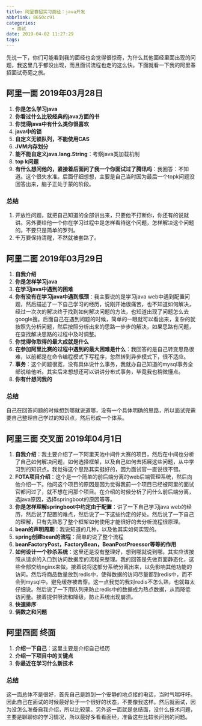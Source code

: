 ```yaml
---
title: 阿里春招实习面经：java开发
abbrlink: 8650cc91
categories:
  - 面试
date: 2019-04-02 11:27:29
tags:
---
```

先说一下，你们可能看到我的面经也会觉得很惊奇，为什么其他面经里面出现的问题，我这里几乎都没出现，而且面试流程也走的这么快。下面就看一下我的阿里春招面试奇葩之旅。
## 阿里一面 2019年03月28日
1. **你是怎么学习java**
2. **你看过什么比较经典的java方面的书**
3. **你觉得java中有什么类你很喜欢**
4. **java中的锁**
5. **自定义无锁队列，不能使用CAS**
6. **JVM内存划分**
7. **能不能自定义java.lang.String**：考察java类加载机制
8. **top k问题**
9. **有什么想问他的，紧接着后面问了我一个你面试过了腾讯吗**：我回答：不知道。这个很失水准。后面仔细想想，主要是自己当时因为最后一个topk问题没回答出来，脑子正处于蒙的阶段。
<!-- more  -->
### 总结
1. 开放性问题，就把自己知道的全部讲出来，只要他不打断你，你还有的说就讲。另外要给他一个你在学习过程中是怎样看待这个问题，怎样解决这个问题的。不要只是简单的罗列。
2. 千万要保持清醒，不然就被套路了。

## 阿里二面 2019年03月29日
1. **自我介绍**
2. **你是怎样学习java**
3. **在学习java中遇到的困难**
4. **你有没有在学习java中遇到瓶颈**：我主要说的是学习java web中遇到配置问题，然后描述了一下自己学习的经历，说刚开始很痛苦，也不知道如何解决，经过一次次的解决终于找到如何解决问题的方法，也知道出现了问题怎么去google搜。后面自己在遇到问题的时候，简单的一眼就可以看出来，复杂的就按照先分析问题，然后按照分析出来的思路一步步的解决，如果思路有问题，在查找解决思路的过程中及时调整。
5. **你觉得你取得的最大成就是什么**
6. **在参加阿里比赛的过程中遇到的最大困难是什么**：我回答的是自己转变思路很难，以前都是在命令编程模式下写程序，忽然转到异步模式下，很不适应。
7. **事务**：这个问题很宽，没有具体说什么事务，我就办自己知道的mysql事务全部说给他听。其实后来想想还可以讲讲分布式事务，毕竟我也稍微懂点。
8. **你有什想问我的**

### 总结
自己在回答问题的时候想到哪就说道哪，没有一个具体明确的思路，所以面试完需要自己整理自己学过的知识点，然后形成一个体系。

## 阿里三面 交叉面 2019年04月1日
1. **自我介绍**：我主要介绍了一下阿里天池中间件大赛的项目，然后在中间也分析了自己如何解决问题，如何选择框架，以及自己如何去拓展这些问题，从中学习到的知识点。我觉得这个思路其实挺好的，因为面试官一直说很不错。
2. **FOTA项目介绍**：这个是一个简单的前后端分离的web后端管理系统，然后向他介绍一下。他问这个项目的原因是因为觉得我前一个项目已经被阿里的面试官都问过了，就不想在问那个项目。在介绍的时候分析了问什么前后端分离，选java原因，选择springboot的原因等等。
3. **你是怎样理解springboot中约定由于配置**：讲了一下自己学习java web的经历，然后说了配置的难点，然后说了一下这些约定的好处。然后说了一下自己的理解，只有先熟悉了整个框架如何使用才能很好的去分析流程很原理。
4. **bean的声明周期**：我说知道的几种，以及他其实如何实现的。
5. **spring创建bean的流程**：简单的说了整个流程
6. **beanFactoryPost，FactoryBean，BeanPostProessor等等的作用**
7. **如何设计一个秒杀系统**：这里还是没有整理好，想到哪就说到哪。其实应该按照从请求的入口到访问数据库的流程来整理。我的回答是先做页面静态化，这些全部交给nginx来做。接着说将这部分系统分离出来，以免影响其他功能的访问。然后将商品数量放到redis中，使得数据的访问尽量都到redis中，而不会到mysql中。避免缓存被击穿。这一点我觉的我对redis不怎么熟，也就每太仔细说。然后说了一下用队列来防止redis中的数据成为热点数据，从而降低访问量。接着提供限流和降级，防止系统出现崩溃。
8. **快速排序**
9. **俩数之和问题**

## 阿里四面 终面
1. **介绍一下自己**：这里主要是介绍自己经历
2. **介绍一下项目中的关键点**
3. **你最近在学习什么新技术**

### 总结
这一面总体不是很好，首先自己是跑到一个安静的地点接的电话，当时气喘吁吁。因此自己在面试的时候最好处于一个很好的状态，不要像我这样。然后就面试，因为没怎么准备自我介绍，所以比较蒙。另外这一面就是总结面，没什么技术问题，主要是聊聊你的学习情况，所以最好多看看面经，准备这些比较长问到的问题。